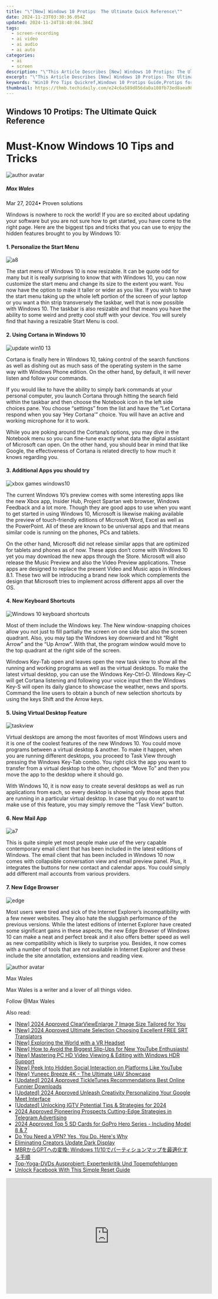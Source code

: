 ```yaml
---
title: "\"[New] Windows 10 Protips  The Ultimate Quick Reference\""
date: 2024-11-23T03:30:36.054Z
updated: 2024-11-24T18:48:04.384Z
tags: 
  - screen-recording
  - ai video
  - ai audio
  - ai auto
categories: 
  - ai
  - screen
description: "\"This Article Describes [New] Windows 10 Protips: The Ultimate Quick Reference\""
excerpt: "\"This Article Describes [New] Windows 10 Protips: The Ultimate Quick Reference\""
keywords: "Win10 Pro Tips Quickref,Windows 10 Protips Guide,Protips for Windows 10 Fast,Essential Windows 10 Shortcuts,Quick Fixes in Windows 10 Pro,Protips List for Windows 10,Easy Win10 Pro Tips Reference"
thumbnail: https://thmb.techidaily.com/e24c6a589d856da0a108fb73ed8aea987528294a85122e6caa68a425ef40bc26.jpg
---
```


## Windows 10 Protips: The Ultimate Quick Reference

# Must-Know Windows 10 Tips and Tricks

![author avatar](https://images.wondershare.com/filmora/article-images/max-wales-author.jpg)

##### Max Wales

 Mar 27, 2024• Proven solutions

Windows is nowhere to rock the world! If you are so excited about updating your software but you are not sure how to get started, you have come to the right page. Here are the biggest tips and tricks that you can use to enjoy the hidden features brought to you by Windows 10:

#### 1. Personalize the Start Menu

![a8](https://images.wondershare.com/windows10/a8.png)

The start menu of Windows 10 is now resizable. It can be quote odd for many but it is really surprising to know that with Windows 10, you can now customize the start menu and change its size to the extent you want. You now have the option to make it taller or wider as you like. If you wish to have the start menu taking up the whole left portion of the screen of your laptop or you want a thin strip transversely the taskbar, well that is now possible with Windows 10\. The taskbar is also resizable and that means you have the ability to some weird and pretty cool stuff with your device. You will surely find that having a resizable Start Menu is cool.

#### 2. Using Cortana in Windows 10

![update win10 13](https://images.wondershare.com/windows10/update-win10-13.png)

Cortana is finally here in Windows 10, taking control of the search functions as well as dishing out as much sass of the operating system in the same way with Windows Phone edition. On the other hand, by default, it will never listen and follow your commands.

If you would like to have the ability to simply bark commands at your personal computer, you launch Cortana through hitting the search field within the taskbar and then choose the Notebook icon in the left side choices pane. You choose “settings” from the list and have the “Let Cortana respond when you say ‘Hey Cortana’” choice. You will have an active and working microphone for it to work.

While you are poking around the Cortana’s options, you may dive in the Notebook menu so you can fine-tune exactly what data the digital assistant of Microsoft can open. On the other hand, you should bear in mind that like Google, the effectiveness of Cortana is related directly to how much it knows regarding you.

#### 3. Additional Apps you should try

![xbox games windows10](https://images.wondershare.com/windows10/xboy-games-windows10-1.png)

The current Windows 10’s preview comes with some interesting apps like the new Xbox app, Insider Hub, Project Spartan web browser, Windows Feedback and a lot more. Though they are good apps to use when you want to get started in using Windows 10, Microsoft is likewise making available the preview of touch-friendly editions of Microsoft Word, Excel as well as the PowerPoint. All of these are known to be universal apps and that means similar code is running on the phones, PCs and tablets.

On the other hand, Microsoft did not release similar apps that are optimized for tablets and phones as of now. These apps don’t come with Windows 10 yet you may download the new apps through the Store. Microsoft will also release the Music Preview and also the Video Preview applications. These apps are designed to replace the present Video and Music apps in Windows 8.1\. These two will be introducing a brand new look which complements the design that Microsoft tries to implement across different apps all over the OS.

#### 4. New Keyboard Shortcuts

![Windows 10 keyboard shortcuts](https://images.wondershare.com/filmora/article-images/Windows-10-keyboard-shortcuts.png)

Most of them include the Windows key. The New window-snapping choices allow you not just to fill partially the screen on one side but also the screen quadrant. Also, you may tap the Windows key downward and hit “Right Arrow” and the “Up Arrow”. With that, the program window would move to the top quadrant at the right side of the screen.

Windows Key-Tab open and leaves open the new task view to show all the running and working programs as well as the virtual desktops. To make the latest virtual desktop, you can use the Windows Key-Ctrl-D. Windows Key-C will get Cortana listening and following your voice input then the Windows Key-S will open its daily glance to showcase the weather, news and sports. Command the line users to obtain a bunch of new selection shortcuts by using the keys Shift and the Arrow keys.

#### 5. Using Virtual Desktop Feature

![taskview](https://images.wondershare.com/filmora/article-images/taskview.jpg)

Virtual desktops are among the most favorites of most Windows users and it is one of the coolest features of the new Windows 10\. You could move programs between a virtual desktop & another. To make it happen, when you are running different desktops, you proceed to Task View through pressing the Windows Key-Tab combo. You right click the app you want to transfer from a virtual desktop to the other, choose “Move To” and then you move the app to the desktop where it should go.

With Windows 10, it is now easy to create several desktops as well as run applications from each, so every desktop is showing only those apps that are running in a particular virtual desktop. In case that you do not want to make use of this feature, you may simply remove the “Task View” button.

#### 6. New Mail App

![a7](https://images.wondershare.com/windows10/a7.png)

This is quite simple yet most people make use of the very capable contemporary email client that has been included in the latest editions of Windows. The email client that has been included in Windows 10 now comes with collapsible conversation view and email preview panel. Plus, it integrates the buttons for new contact and calendar apps. You could simply add different mail accounts from various providers.

#### 7. New Edge Browser

![edge](https://images.wondershare.com/filmora/article-images/edge.jpg)

Most users were tired and sick of the Internet Explorer’s incompatibility with a few newer websites. They also hate the sluggish performance of the previous versions. While the latest editions of Internet Explorer have created some significant gains in these aspects, the new Edge Browser of Windows 10 can make a neat and perfect break and it also offers better speed as well as new compatibility which is likely to surprise you. Besides, it now comes with a number of tools that are not available in Internet Explorer and these include the site annotation, extensions and reading view.

![author avatar](https://images.wondershare.com/filmora/article-images/max-wales-author.jpg)

Max Wales

Max Wales is a writer and a lover of all things video.

Follow @Max Wales


<ins class="adsbygoogle"
     style="display:block"
     data-ad-format="autorelaxed"
     data-ad-client="ca-pub-7571918770474297"
     data-ad-slot="1223367746"></ins>



<ins class="adsbygoogle"
     style="display:block"
     data-ad-client="ca-pub-7571918770474297"
     data-ad-slot="8358498916"
     data-ad-format="auto"
     data-full-width-responsive="true"></ins>


<span class="atpl-alsoreadstyle">Also read:</span>
<div><ul>
<li><a href="https://fox-friendly.techidaily.com/new-2024-approved-clearviewenlarge-7-image-size-tailored-for-you/"><u>[New] 2024 Approved ClearViewEnlarge 7 Image Size Tailored for You</u></a></li>
<li><a href="https://fox-friendly.techidaily.com/new-2024-approved-ultimate-selection-choosing-excellent-free-srt-translators/"><u>[New] 2024 Approved Ultimate Selection Choosing Excellent FREE SRT Translators</u></a></li>
<li><a href="https://fox-friendly.techidaily.com/new-exploring-the-world-with-a-vr-headset/"><u>[New] Exploring the World with a VR Headset</u></a></li>
<li><a href="https://facebook-video-share.techidaily.com/new-how-to-avoid-the-biggest-slip-ups-for-new-youtube-enthusiasts/"><u>[New] How to Avoid the Biggest Slip-Ups for New YouTube Enthusiasts!</u></a></li>
<li><a href="https://extra-skills.techidaily.com/new-mastering-pc-hd-video-viewing-and-editing-with-windows-hdr-support/"><u>[New] Mastering PC HD Video Viewing & Editing with Windows HDR Support</u></a></li>
<li><a href="https://fox-friendly.techidaily.com/new-peek-into-hidden-social-interaction-on-platforms-like-youtube/"><u>[New] Peek Into Hidden Social Interaction on Platforms Like YouTube</u></a></li>
<li><a href="https://fox-friendly.techidaily.com/new-yuneec-breeze-4k-the-ultimate-uav-showcase/"><u>[New] Yuneec Breeze 4K - The Ultimate UAV Showcase</u></a></li>
<li><a href="https://fox-friendly.techidaily.com/updated-2024-approved-tickletunes-recommendations-best-online-funnier-downloads/"><u>[Updated] 2024 Approved TickleTunes Recommendations Best Online Funnier Downloads</u></a></li>
<li><a href="https://screen-recording.techidaily.com/updated-2024-approved-unleash-creativity-personalizing-your-google-meet-interface/"><u>[Updated] 2024 Approved Unleash Creativity Personalizing Your Google Meet Interface</u></a></li>
<li><a href="https://instagram-video-files.techidaily.com/updated-unlocking-igtv-potential-tips-and-strategies-for-2024/"><u>[Updated] Unlocking IGTV Potential Tips & Strategies for 2024</u></a></li>
<li><a href="https://fox-friendly.techidaily.com/2024-approved-pioneering-prospects-cutting-edge-strategies-in-telegram-advertising/"><u>2024 Approved Pioneering Prospects Cutting-Edge Strategies in Telegram Advertising</u></a></li>
<li><a href="https://fox-friendly.techidaily.com/2024-approved-top-5-sd-cards-for-gopro-hero-series-including-model-8-and-7/"><u>2024 Approved Top 5 SD Cards for GoPro Hero Series - Including Model 8 & 7</u></a></li>
<li><a href="https://technical-tips.techidaily.com/do-you-need-a-vpn-yes-you-do-heres-why/"><u>Do You Need a VPN? Yes, You Do. Here's Why</u></a></li>
<li><a href="https://graphic-issues.techidaily.com/eliminating-creators-update-dark-display/"><u>Eliminating Creators Update Dark Display</u></a></li>
<li><a href="https://solve-marvelous.techidaily.com/mbrgpt-windows-1110/"><u>MBRからGPTへの変換: Windows 11/10でパーティションマップを最適化する手順</u></a></li>
<li><a href="https://vp-tips.techidaily.com/top-yoga-dvds-ausprobiert-expertenkritik-und-topempfehlungen/"><u>Top-Yoga-DVDs Ausprobiert: Expertenkritik Und Topempfehlungen</u></a></li>
<li><a href="https://facebook.techidaily.com/unlock-facebook-with-this-simple-reset-guide/"><u>Unlock Facebook With This Simple Reset Guide</u></a></li>
</ul></div>

<!-- affiliate ads begin -->
<iframe width="560" height="315" src="https://www.youtube.com/embed/jjGL9wFdlbo?si=Vb1JgZqRXNc03UGG&autoplay=1" title="YouTube video player" frameborder="0" allow="accelerometer; autoplay; clipboard-write; encrypted-media; gyroscope; picture-in-picture; web-share" referrerpolicy="strict-origin-when-cross-origin" allowfullscreen></iframe>
<!-- affiliate ads end -->

